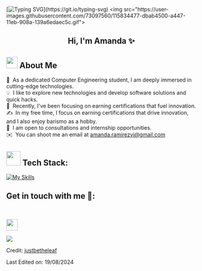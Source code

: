 [![Typing SVG](https://readme-typing-svg.herokuapp.com?multiline=true&width=500&lines=Guys+Let's+Enjoy+Coding.)](https://git.io/typing-svg)
<img src="https://user-images.githubusercontent.com/73097560/115834477-dbab4500-a447-11eb-908a-139a6edaec5c.gif">

<h2 align="center">Hi, I'm Amanda ✨</h2>

## <img src="https://media2.giphy.com/media/QssGEmpkyEOhBCb7e1/giphy.gif?cid=ecf05e47a0n3gi1bfqntqmob8g9aid1oyj2wr3ds3mg700bl&rid=giphy.gif" width="30px" height="30px"> About Me

🔭 &nbsp;As a dedicated Computer Engineering student, I am deeply immersed in cutting-edge technologies.\
💡 &nbsp;I like to explore new technologies and develop software solutions and quick hacks.\
🌱 &nbsp;Recently, I've been focusing on earning certifications that fuel innovation.\
✍️ &nbsp;In my free time, I focus on earning certifications that drive innovation, and I also enjoy barismo as a hobby.\
💼 &nbsp;I am open to consultations and internship opportunities.\
✉️ &nbsp;You can shoot me an email at amanda.ramirezvi@gmail.com


## <img src="https://media.giphy.com/media/M4NykXxUE0HAcK7UJ6/giphy.gif" width="38px" height="38px"></img> Tech Stack:

[![My Skills](https://skillicons.dev/icons?i=aws,gcp=3)](https://skillicons.dev)
  
## Get in touch with me 👋:
<br>
<p>
    <a href="https://www.linkedin.com/in/amanda-ram%C3%ADrez-viales/">
        <img src="https://img.shields.io/badge/LinkedIn-0077B5?style=for-the-badge&logo=linkedin&logoColor=white" height=30>
    </a> 
  
</p>

<img src="https://user-images.githubusercontent.com/73097560/115834477-dbab4500-a447-11eb-908a-139a6edaec5c.gif">
<br>

Credit: [justbetheleaf](https://github.com/justbetheleaf)

Last Edited on: 19/08/2024
